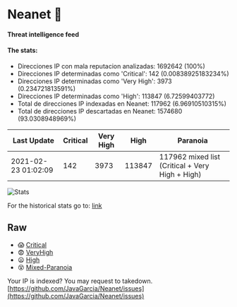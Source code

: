 # Neanet :hocho:
#### Threat intelligence feed
#### The stats:

- Direcciones IP con mala reputacion analizadas: 1692642 (100%)
- Direcciones IP determinadas como 'Critical':  142 (0.00838925183234%)
- Direcciones IP determinadas como 'Very High':  3973 (0.234721813591%)
- Direcciones IP determinadas como 'High':  113847 (6.72599403772)
- Total de direcciones IP indexadas en Neanet:  117962 (6.96910510315%)
- Total de direcciones IP descartadas en Neanet:  1574680 (93.0308948969%)

| Last Update | Critical | Very High | High | Paranoia |
| --- | --- | --- | --- | --- |
| 2021-02-23 01:02:09 | 142 | 3973 | 113847 | 117962 mixed list (Critical + Very High + High)|

![Stats](https://docs.google.com/spreadsheets/d/e/2PACX-1vSnaNMIXVabIpDJjufMlzH7poXnshF3mgd8Is1g9ytUEzVsP5my4Trn8f-xkoLLQ38xpL3HtmUexLo6/pubchart?oid=501124687&format=image)

For the historical stats go to: [link](/stats.csv)
## Raw
- :scream: [Critical](https://raw.githubusercontent.com/JavaGarcia/Neanet/master/blacklists/neanet_critical.txt)
- :fearful: [VeryHigh](https://raw.githubusercontent.com/JavaGarcia/Neanet/master/blacklists/neanet_veryHigh.txtt)
- :frowning: [High](https://raw.githubusercontent.com/JavaGarcia/Neanet/master/blacklists/neanet_high.txt)
- :dizzy_face: [Mixed-Paranoia](https://raw.githubusercontent.com/JavaGarcia/Neanet/master/blacklists/neanet_all.txt)


Your IP is indexed? You may request to takedown. [https://github.com/JavaGarcia/Neanet/issues](https://github.com/JavaGarcia/Neanet/issues)









































































































































































































































































































































































































































































































































































































































































































































































































































































































































































































































































































































































































































































































































































































































































































































































































































































































































































































































































































































































































































































































































































































































































































































































































































































































































































































































































































































































































































































































































































































































































































































































































































































































































































































































































































































































































































































































































































































































































































































































































































































































































































































































































































































































































































































































































































